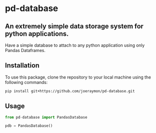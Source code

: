# pd-database
## An extremely simple data storage system for python applications.

Have a simple database to attach to any python application using only Pandas Dataframes.

## Installation

To use this package, clone the repository to your local machine using the following commands:

```sh
pip install git+https://github.com/joeraymon/pd-database.git
```

## Usage

```py
from pd-database import PandasDatabase

pdb = PandasDatabase()
```